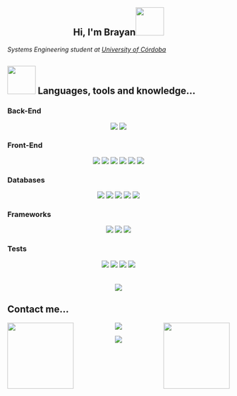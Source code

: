 <h2 align="center">Hi, I'm Brayan<img src="https://media.giphy.com/media/v1.Y2lkPTc5MGI3NjExbXluNTd2YnUyMzYyZDVqcnZ2N3lpZzk2eTFkeXU3bmppeGczc2R6MSZlcD12MV9pbnRlcm5hbF9naWZfYnlfaWQmY3Q9cw/Ev5a17WgHHX94jPhL0/giphy.gif" width="64"></img></h2>
<p><em>Systems Engineering student at <a href="https://www.unicordoba.edu.co/">University of Córdoba</a></em></p>

<h2><img align="" src="https://media.giphy.com/media/v1.Y2lkPTc5MGI3NjExaGdyM3Q0dDM0cWd6bTBtZnZrZTZ4dDN2Y3g4cnEzM2Fyend1a3dwaCZlcD12MV9pbnRlcm5hbF9naWZfYnlfaWQmY3Q9cw/YEW4jqIDGdjhVsxXXr/giphy.gif" width="64"> </img>Languages, tools and knowledge...</h2>
<h3>Back-End</h3>
<div align="center">
    <img src="https://img.shields.io/badge/Java-E23135?style=for-the-badge&logo=openjdk&logoColor=white"></img>
    <img src="https://img.shields.io/badge/Kotlin-0095D5?&style=for-the-badge&logo=kotlin&logoColor=white"></img>
</div>
<h3>Front-End</h3>
<div align="center">
    <img src="https://img.shields.io/badge/JavaScript-323330?style=for-the-badge&logo=javascript&logoColor=F7DF1E"></img>
    <img src="https://img.shields.io/badge/TypeScript-007ACC?style=for-the-badge&logo=typescript&logoColor=white"></img>
    <img src="https://img.shields.io/badge/HTML5-E34F26?style=for-the-badge&logo=html5&logoColor=white"></img>
    <img src="https://img.shields.io/badge/CSS3-1572B6?style=for-the-badge&logo=css3&logoColor=white"></img>
    <img src="https://img.shields.io/badge/Sass-CC6699?style=for-the-badge&logo=sass&logoColor=white"></img>
    <img src="https://img.shields.io/badge/Bootstrap-563D7C?style=for-the-badge&logo=bootstrap&logoColor=white"></img>
</div>
<h3>Databases</h3>
<div align="center">
    <img src="https://img.shields.io/badge/MySQL-005C84?style=for-the-badge&logo=mysql&logoColor=white"></img>
    <img src="https://img.shields.io/badge/PostgreSQL-316192?style=for-the-badge&logo=postgresql&logoColor=white"></img>
    <img src="https://img.shields.io/badge/SQLite-07405E?style=for-the-badge&logo=sqlite&logoColor=white"></img>
    <img src="https://img.shields.io/badge/MongoDB-4EA94B?style=for-the-badge&logo=mongodb&logoColor=white"></img>
    <img src="https://img.shields.io/badge/Firestore-DEB022?style=for-the-badge&logo=firebase&logoColor=white"></img>
</div>
<h3>Frameworks</h3>
<div align="center">
    <img src="https://img.shields.io/badge/Spring-6DB33F?style=for-the-badge&logo=spring&logoColor=white"></img>
    <img src="https://img.shields.io/badge/Angular-DD0031?style=for-the-badge&logo=angular&logoColor=white"></img>
    <img src="https://img.shields.io/badge/Scrum-009FDA?style=for-the-badge&logo=scrumalliance&logoColor=white"></img>
</div>
<h3>Tests</h3>
<div align="center">
    <img src="https://img.shields.io/badge/JUnit-25A162?style=for-the-badge&logo=junit5&logoColor=white"></img>
    <img src="https://img.shields.io/badge/Selenium-43B02A?style=for-the-badge&logo=selenium&logoColor=white"></img>
    <img src="https://img.shields.io/badge/Cucumbe-23D96C?style=for-the-badge&logo=cucumber&logoColor=white"></img>
    <img src="https://img.shields.io/badge/Mockito-111324?style=for-the-badge&logo=campaignmonitor&logoColor=white"></img>
</div>
<br><br>
<div align="center">
    <img src="https://github-readme-stats.vercel.app/api/top-langs/?username=BrayanHF&theme=github_dark_dimmed"></img>
</div>


<h2>Contact me...</h2>
<img align="right" src="https://media.giphy.com/media/v1.Y2lkPTc5MGI3NjExOWh5YWlodXoxNDNtOXY1aWlnenh3ZXdxbGNwZW0xMXM1NGt6MHVpeCZlcD12MV9pbnRlcm5hbF9naWZfYnlfaWQmY3Q9Zw/vccj2vW1vvll6Xax50/giphy.gif" width="150"></img>
<img align="left" src="https://media.giphy.com/media/v1.Y2lkPTc5MGI3NjExdWZ1Mm9hNHRoemR0angxOWxnZjYxcXdhenh4MjJ0ZXdpdnQyYzF2cyZlcD12MV9pbnRlcm5hbF9naWZfYnlfaWQmY3Q9Zw/96B3lDoB9G54dT12fz/giphy.gif" width="150"></img>
<div align="center">
  <p>
    <a href="https://www.linkedin.com/in/brayanhf/">
      <img src="https://img.shields.io/badge/brayanhf-0077B5?style=for-the-badge&logo=linkedin&logoColor=white">
    </a>
  </p>
  <p>
    <a href="mailto:brayanhernandezfurnieles@gmail.com">
      <img src="https://img.shields.io/badge/brayanhernandezfurnieles@gmail.com-D14836?style=for-the-badge&logo=gmail&logoColor=white">
    </a>
  </p>
</div>
